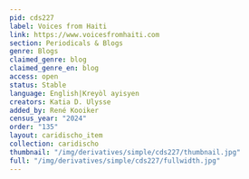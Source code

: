 ```yaml
---
pid: cds227
label: Voices from Haiti
link: https://www.voicesfromhaiti.com
section: Periodicals & Blogs
genre: Blogs
claimed_genre: blog
claimed_genre_en: blog
access: open
status: Stable
language: English|Kreyòl ayisyen
creators: Katia D. Ulysse
added_by: René Kooiker
census_year: "2024"
order: "135"
layout: caridischo_item
collection: caridischo
thumbnail: "/img/derivatives/simple/cds227/thumbnail.jpg"
full: "/img/derivatives/simple/cds227/fullwidth.jpg"
---
```

